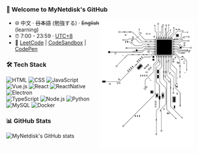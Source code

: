 <!-- ![bannar](https://github.com/MyNetdisk/MyNetdisk/blob/master/banner.png) -->

### 👋 Welcome to MyNetdisk's GitHub

<img align="right" width="250px" src="https://github.com/MyNetdisk/MyNetdisk/blob/master/electric.jpg" />

- 🌐 中文 · ~~日本語~~ (勉強する) · ~~English~~ (learning)
- ⏰ 7:00 - 23:59 · [UTC+8](https://time.is/UTC+8)
- 🔗 [LeetCode](https://leetcode.cn/u/mynetdisk-h/) | [CodeSandbox](https://codesandbox.io/u/MyNetdisk) | [CodePen](https://codepen.io/mynetdisk)

### 🛠 Tech Stack

<p align="left">
  <img alt="HTML" src="https://img.shields.io/badge/HTML-e34c26?style=flat-square&logo=html5&logoColor=white">
  <img alt="CSS" src="https://img.shields.io/badge/CSS-1572B6?style=flat-square&logo=css3">
  <img alt="JavaScript" src="https://img.shields.io/badge/JavaScript-000000?style=flat-square&logo=javascript">
  <img alt="Vue.js" src="https://img.shields.io/badge/Vue.js-42b883?style=flat-square&logo=vue.js&logoColor=white">
  <img alt="React" src="https://img.shields.io/badge/React.js-61dafb?style=flat-square&logo=react&logoColor=black">
  <img alt="ReactNative" src="https://img.shields.io/badge/ReactNative-61DAFB?style=flat-square&logo=react&logoColor=blue">
  <img alt="Electron" src="https://img.shields.io/badge/Electron-2f3242?style=flat-square&logo=electron&logoColor=#a2ecfb">
  <br/>
  <img alt="TypeScript" src="https://img.shields.io/badge/TypeScript-3178C6?style=flat-square&logo=typescript&logoColor=white">
  <img alt="Node.js" src="https://img.shields.io/badge/Node.js-339933?style=flat-square&logo=node.js&logoColor=white">
  <img alt="Python" src="https://img.shields.io/badge/Python-3572a5?style=flat-square&logo=python&logoColor=white">
  <img alt="MySQL" src="https://img.shields.io/badge/MySQL-4479A1?style=flat-square&logo=mysql&logoColor=white">
  <img alt="Docker" src="https://img.shields.io/badge/Docker-2496ED?style=flat-square&logo=docker&logoColor=white">
</p>

### 📊 GitHub Stats

<p align="left">
  <img align="left" src="https://github-readme-stats.vercel.app/api?username=MyNetdisk&show_icons=true&theme=tokyonight" alt="MyNetdisk's GitHub stats" />
</p>
